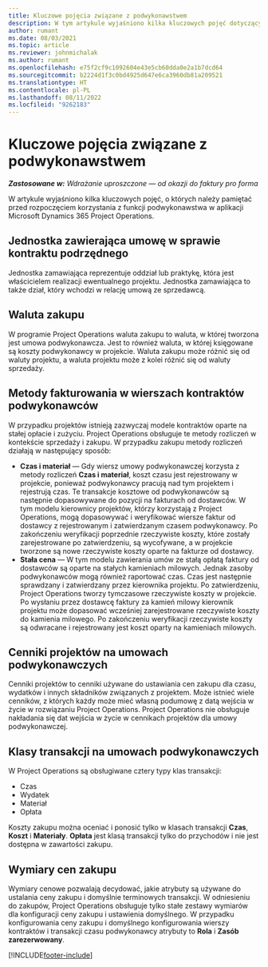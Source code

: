 ```yaml
---
title: Kluczowe pojęcia związane z podwykonawstwem
description: W tym artykule wyjaśniono kilka kluczowych pojęć dotyczących podwykonawstwa w aplikacji Microsoft Dynamics 365 Project Operations.
author: rumant
ms.date: 08/03/2021
ms.topic: article
ms.reviewer: johnmichalak
ms.author: rumant
ms.openlocfilehash: e75f2cf9c1092604e43e5cb60dda0e2a1b7dcd64
ms.sourcegitcommit: b2224d1f3c0bd4925d647e6ca3960db81a209521
ms.translationtype: HT
ms.contentlocale: pl-PL
ms.lasthandoff: 08/11/2022
ms.locfileid: "9262183"
---
```

# <a name="key-concepts-in-subcontracting"></a>Kluczowe pojęcia związane z podwykonawstwem


_**Zastosowane w:** Wdrażanie uproszczone — od okazji do faktury pro forma_

W artykule wyjaśniono kilka kluczowych pojęć, o których należy pamiętać przed rozpoczęciem korzystania z funkcji podwykonawstwa w aplikacji Microsoft Dynamics 365 Project Operations.

## <a name="contracting-unit-on-the-subcontract"></a>Jednostka zawierająca umowę w sprawie kontraktu podrzędnego

Jednostka zamawiająca reprezentuje oddział lub praktykę, która jest właścicielem realizacji ewentualnego projektu. Jednostka zamawiająca to także dział, który wchodzi w relację umową ze sprzedawcą.

## <a name="purchase-currency"></a>Waluta zakupu

W programie Project Operations waluta zakupu to waluta, w której tworzona jest umowa podwykonawcza. Jest to również waluta, w której księgowane są koszty podwykonawcy w projekcie. Waluta zakupu może różnić się od waluty projektu, a waluta projektu może z kolei różnić się od waluty sprzedaży.

## <a name="billing-methods-on-subcontract-lines"></a>Metody fakturowania w wierszach kontraktów podwykonawców

W przypadku projektów istnieją zazwyczaj modele kontraktów oparte na stałej opłacie i zużyciu. Project Operations obsługuje te metody rozliczeń w kontekście sprzedaży i zakupu. W przypadku zakupu metody rozliczeń działają w następujący sposób:

- **Czas i materiał** — Gdy wiersz umowy podwykonawczej korzysta z metody rozliczeń **Czas i materiał**, koszt czasu jest rejestrowany w projekcie, ponieważ podwykonawcy pracują nad tym projektem i rejestrują czas. Te transakcje kosztowe od podwykonawców są następnie dopasowywane do pozycji na fakturach od dostawców. W tym modelu kierownicy projektów, którzy korzystają z Project Operations, mogą dopasowywać i weryfikować wiersze faktur od dostawcy z rejestrowanym i zatwierdzanym czasem podwykonawcy. Po zakończeniu weryfikacji poprzednie rzeczywiste koszty, które zostały zarejestrowane po zatwierdzeniu, są wycofywane, a w projekcie tworzone są nowe rzeczywiste koszty oparte na fakturze od dostawcy.
- **Stała cena** — W tym modelu zawierania umów ze stałą opłatą faktury od dostawców są oparte na stałych kamieniach milowych. Jednak zasoby podwykonawców mogą również raportować czas. Czas jest następnie sprawdzany i zatwierdzany przez kierownika projektu. Po zatwierdzeniu, Project Operations tworzy tymczasowe rzeczywiste koszty w projekcie. Po wysłaniu przez dostawcę faktury za kamień milowy kierownik projektu może dopasować wcześniej zarejestrowane rzeczywiste koszty do kamienia milowego. Po zakończeniu weryfikacji rzeczywiste koszty są odwracane i rejestrowany jest koszt oparty na kamieniach milowych.

## <a name="project-price-lists-on-subcontracts"></a>Cenniki projektów na umowach podwykonawczych

Cenniki projektów to cenniki używane do ustawiania cen zakupu dla czasu, wydatków i innych składników związanych z projektem. Może istnieć wiele cenników, z których każdy może mieć własną podumowę z datą wejścia w życie w rozwiązaniu Project Operations. Project Operations nie obsługuje nakładania się dat wejścia w życie w cennikach projektów dla umowy podwykonawczej.

## <a name="transaction-classes-on-subcontracts"></a>Klasy transakcji na umowach podwykonawczych

W Project Operations są obsługiwane cztery typy klas transakcji:

- Czas
- Wydatek
- Materiał
- Opłata

Koszty zakupu można oceniać i ponosić tylko w klasach transakcji **Czas**, **Koszt** i **Materiały**. **Opłata** jest klasą transakcji tylko do przychodów i nie jest dostępna w zawartości zakupu.

## <a name="purchase-pricing-dimensions"></a>Wymiary cen zakupu

Wymiary cenowe pozwalają decydować, jakie atrybuty są używane do ustalania ceny zakupu i domyślnie terminowych transakcji. W odniesieniu do zakupów, Project Operations obsługuje tylko stałe zestawy wymiarów dla konfiguracji ceny zakupu i ustawienia domyślnego. W przypadku konfigurowania ceny zakupu i domyślnego konfigurowania wierszy kontraktów i transakcji czasu podwykonawcy atrybuty to **Rola** i **Zasób zarezerwowany**.

[!INCLUDE[footer-include](../../includes/footer-banner.md)]
